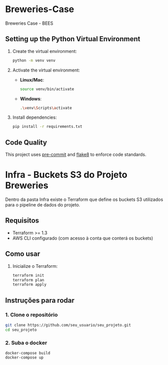 # Breweries-Case
Breweries Case - BEES

## Setting up the Python Virtual Environment

1. Create the virtual environment:

    ```bash
    python -m venv venv
    ```

2. Activate the virtual environment:

    - **Linux/Mac**:
      ```bash
      source venv/bin/activate
      ```
    - **Windows**:
      ```bash
      .\venv\Scripts\activate
      ```

3. Install dependencies:

    ```bash
    pip install -r requirements.txt
    ```

## Code Quality

This project uses [pre-commit](https://pre-commit.com/) and [flake8](https://flake8.pycqa.org/en/latest/) to enforce code standards.

# Infra - Buckets S3 do Projeto Breweries

Dentro da pasta Infra existe o Terraform que define os buckets S3 utilizados para o pipeline de dados do projeto.


## Requisitos

- Terraform >= 1.3
- AWS CLI configurado (com acesso à conta que conterá os buckets)

## Como usar

1. Inicialize o Terraform:
   ```bash
   terraform init
   terraform plan
   terraform apply

## Instruções para rodar

### 1. Clone o repositório

```bash
git clone https://github.com/seu_usuario/seu_projeto.git
cd seu_projeto
```
### 2. Suba o docker
```
docker-compose build
docker-compose up
```
